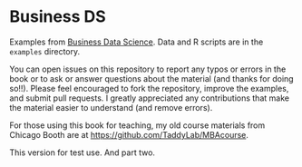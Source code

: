 # Business DS
Examples from [Business Data Science](https://www.amazon.com/Business-Data-Science-Combining-Accelerate/dp/1260452778).  Data and R scripts are in the `examples` directory.  

You can open issues on this repository to report any typos or errors in the book or to ask or answer questions about the material (and thanks for doing so!!).  Please feel encouraged to fork the repository, improve the examples, and submit pull requests.  I greatly appreciated any contributions that make the material easier to understand (and remove errors).

For those using this book for teaching, my old course materials from Chicago Booth are at https://github.com/TaddyLab/MBAcourse.

This version for test use. And part two. 
